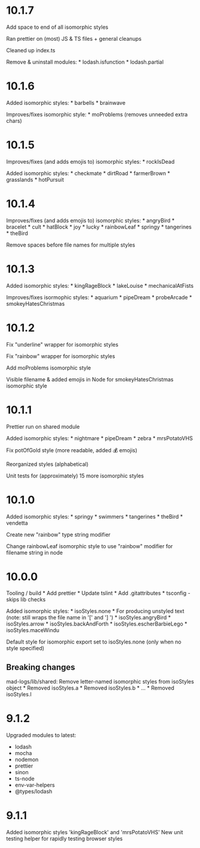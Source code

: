 10.1.7
======
Add space to end of all isomorphic styles

Ran prettier on (most) JS & TS files + general cleanups

Cleaned up index.ts

Remove & uninstall modules:
    *   lodash.isfunction
    *   lodash.partial

10.1.6
======
Added isomorphic styles:
    *   barbells
    *   brainwave

Improves/fixes isomorphic style:
    *   moProblems (removes unneeded extra chars)

10.1.5
======
Improves/fixes (and adds emojis to) isomorphic styles:
    *   rockIsDead

Added isomorphic styles:
    *   checkmate
    *   dirtRoad
    *   farmerBrown
    *   grasslands
    *   hotPursuit

10.1.4
======
Improves/fixes (and adds emojis to) isomorphic styles:
    *   angryBird
    *   bracelet
    *   cult
    *   hatBlock
    *   joy
    *   lucky
    *   rainbowLeaf
    *   springy
    *   tangerines
    *   theBird

Remove spaces before file names for multiple styles

10.1.3
======
Added isomorphic styles:
    *   kingRageBlock
    *   lakeLouise
    *   mechanicalAtFists

Improves/fixes isormophic styles:
    *   aquarium
    *   pipeDream
    *   probeArcade
    *   smokeyHatesChristmas

10.1.2
======
Fix "underline" wrapper for isomorphic styles

Fix "rainbow" wrapper for isomorphic styles

Add moProblems isomorphic style

Visible filename & added emojis in Node for smokeyHatesChristmas isomorphic style

10.1.1
======
Prettier run on shared module

Added isomorphic styles:
    *   nightmare
    *   pipeDream
    *   zebra
    *   mrsPotatoVHS

Fix potOfGold style (more readable, added 💰 emojis)

Reorganized styles (alphabetical)

Unit tests for (approximately) 15 more isomorphic styles

10.1.0
======
Added isomorphic styles:
    *   springy
    *   swimmers
    *   tangerines
    *   theBird
    *   vendetta

Create new "rainbow" type string modifier

Change rainbowLeaf isomorphic style to use "rainbow" modifier for filename string in node 

10.0.0
======
Tooling / build
    *   Add prettier
    *   Update tslint
    *   Add .gitattributes
    *   tsconfig - skips lib checks

Added isomorphic styles:
    *   isoStyles.none
        *   For producing unstyled text (note: still wraps the file name in '[' and ']  ')
    *   isoStyles.angryBird
    *   isoStyles.arrow
    *   isoStyles.backAndForth
    *   isoStyles.escherBarbieLego
    *   isoStyles.maceWindu

Default style for isomorphic export set to isoStyles.none (only when no style specified)

Breaking changes
----------------
mad-logs/lib/shared: Remove letter-named isomorphic styles from isoStyles object
    *   Removed isoStyles.a
    *   Removed isoStyles.b
    *   ...
    *   Removed isoStyles.l


9.1.2
=====
Upgraded modules to latest:
- lodash
- mocha
- nodemon
- prettier
- sinon
- ts-node
- env-var-helpers
- @types/lodash

9.1.1
=====
Added isomorphic styles 'kingRageBlock' and 'mrsPotatoVHS'
New unit testing helper for rapidly testing browser styles
